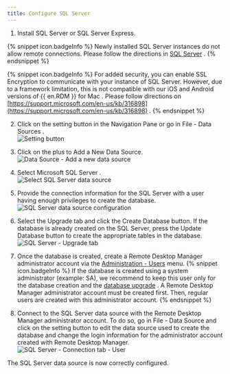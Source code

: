 ```yaml
---
title: Configure SQL Server
---
```

1. Install SQL Server or SQL Server Express.  

{% snippet icon.badgeInfo %} 
Newly installed SQL Server instances do not allow remote connections. Please follow the directions in [SQL Server](/rdm/mac/data-sources/data-sources-types/advanced-data-sources/microsoft-sql-server/) . 
{% endsnippet %}
 
{% snippet icon.badgeInfo %} 
For added security, you can enable SSL Encryption to communicate with your instance of SQL Server. However, due to a framework limitation, this is not compatible with our iOS and Android versions of {{ en.RDM }} for Mac . Please follow directions on [https://support.microsoft.com/en-us/kb/316898](https://support.microsoft.com/en-us/kb/316898) . 
{% endsnippet %}
 

2. Click on the setting button in the Navigation Pane or go in File - Data Sources .  
![Setting button](/img/en/rdm/mac/clip10487.png) 
1. Click on the plus to Add a New Data Source.  
![Data Source - Add a new data source](/img/en/rdm/mac/clip10488.png) 
1. Select Microsoft SQL Server .  
![Select SQL Server data source](/img/en/rdm/mac/clip10489.png) 
1. Provide the connection information for the SQL Server with a user having enough privileges to create the database.  
![SQL Server data source configuration](/img/en/rdm/mac/clip6042.png) 
1. Select the Upgrade tab and click the Create Database button. If the database is already created on the SQL Server, press the Update Database button to create the appropriate tables in the database.  
![SQL Server - Upgrade tab](/img/en/rdm/mac/clip6043.png) 
1. Once the database is created, create a Remote Desktop Manager administrator account via the [Administration - Users](/rdm/mac/commands/administration/user-management/) menu. 
{% snippet icon.badgeInfo %} 
If the database is created using a system administrator (example: SA), we recommend to keep this user only for the database creation and the [database upgrade](/rdm/mac/installation/database-upgrade/) . A Remote Desktop Manager administrator account must be created first. Then, regular users are created with this administrator account. 
{% endsnippet %}
 

8. Connect to the SQL Server data source with the Remote Desktop Manager administrator account. To do so, go in File - Data Source and click on the setting button to edit the data source used to create the database and change the login information for the administrator account created with Remote Desktop Manager.  
![SQL Server - Connection tab - User](/img/en/rdm/mac/clip10492.png) 

The SQL Server data source is now correctly configured. 


